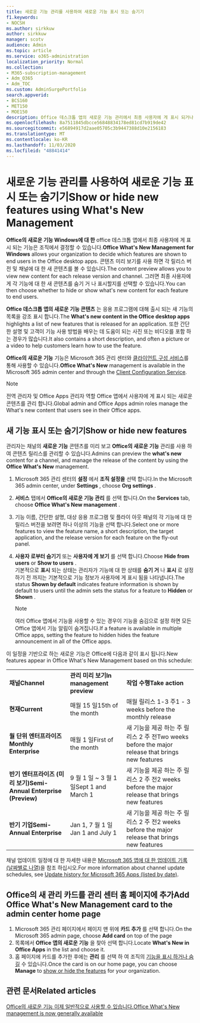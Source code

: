 ```yaml
---
title: 새로운 기능 관리를 사용하여 새로운 기능 표시 또는 숨기기
f1.keywords:
- NOCSH
ms.author: sirkkuw
author: sirkkuw
manager: scotv
audience: Admin
ms.topic: article
ms.service: o365-administration
localization_priority: Normal
ms.collection:
- M365-subscription-management
- Adm_O365
- Adm_TOC
ms.custom: AdminSurgePortfolio
search.appverid:
- BCS160
- MET150
- MOE150
description: Office 데스크톱 앱의 새로운 기능 관리에서 최종 사용자에 게 표시 되거나 숨겨진 기능의 새 콘텐츠를 결정 합니다.
ms.openlocfilehash: 8a7511845dbcce56848834178ed81cd7b919de42
ms.sourcegitcommit: e56894917d2aae05705c3b9447388d10e2156183
ms.translationtype: MT
ms.contentlocale: ko-KR
ms.lasthandoff: 11/03/2020
ms.locfileid: "48841414"
---
```

# <a name="show-or-hide-new-features-using-whats-new-management"></a><span data-ttu-id="0ef8e-103">새로운 기능 관리를 사용하여 새로운 기능 표시 또는 숨기기</span><span class="sxs-lookup"><span data-stu-id="0ef8e-103">Show or hide new features using What's New Management</span></span>

<span data-ttu-id="0ef8e-104">**Office의 새로운 기능 Windows에 대 한** office 데스크톱 앱에서 최종 사용자에 게 표시 되는 기능은 조직에서 결정할 수 있습니다.</span><span class="sxs-lookup"><span data-stu-id="0ef8e-104">**Office What's New Management for Windows** allows your organization to decide which features are shown to end users in the Office desktop apps.</span></span> <span data-ttu-id="0ef8e-105">콘텐츠 미리 보기를 사용 하면 각 릴리스 버전 및 채널에 대 한 새 콘텐츠를 볼 수 있습니다.</span><span class="sxs-lookup"><span data-stu-id="0ef8e-105">The content preview allows you to view new content for each release version and channel.</span></span> <span data-ttu-id="0ef8e-106">그러면 최종 사용자에 게 각 기능에 대 한 새 콘텐츠를 숨기 거 나 표시할지를 선택할 수 있습니다.</span><span class="sxs-lookup"><span data-stu-id="0ef8e-106">You can then choose whether to hide or show what's new content for each feature to end users.</span></span> 

<span data-ttu-id="0ef8e-107">**Office 데스크톱 앱의 새로운 기능 콘텐츠** 는 응용 프로그램에 대해 출시 되는 새 기능의 목록을 강조 표시 합니다.</span><span class="sxs-lookup"><span data-stu-id="0ef8e-107">The **What's new content in the Office desktop apps** highlights a list of new features that is released for an application.</span></span> <span data-ttu-id="0ef8e-108">또한 간단한 설명 및 고객이 기능 사용 방법을 배우는 데 도움이 되는 사진 또는 비디오를 포함 하는 경우가 많습니다.</span><span class="sxs-lookup"><span data-stu-id="0ef8e-108">It also contains a short description, and often a picture or a video to help customers learn how to use the feature.</span></span> 

<span data-ttu-id="0ef8e-109">**Office의 새로운 기능** 기능은 Microsoft 365 관리 센터와 [클라이언트 구성 서비스](https://config.office.com)를 통해 사용할 수 있습니다.</span><span class="sxs-lookup"><span data-stu-id="0ef8e-109">**Office What's New** management is available in the Microsoft 365 admin center and through the [Client Configuration Service](https://config.office.com).</span></span>

> [!NOTE]
> <span data-ttu-id="0ef8e-110">전역 관리자 및 Office Apps 관리자 역할 Office 앱에서 사용자에 게 표시 되는 새로운 콘텐츠를 관리 합니다.</span><span class="sxs-lookup"><span data-stu-id="0ef8e-110">Global admin and Office Apps admin roles manage the What's new content that users see in their Office apps.</span></span>

##  <a name="show-or-hide-new-features"></a><span data-ttu-id="0ef8e-111">새 기능 표시 또는 숨기기</span><span class="sxs-lookup"><span data-stu-id="0ef8e-111">Show or hide new features</span></span> 

<span data-ttu-id="0ef8e-112">관리자는 채널의 **새로운 기능** 콘텐츠를 미리 보고 **Office의 새로운 기능** 관리를 사용 하 여 콘텐츠 릴리스를 관리할 수 있습니다.</span><span class="sxs-lookup"><span data-stu-id="0ef8e-112">Admins can preview the **what's new** content for a channel, and manage the release of the content by using the **Office What's New** management.</span></span>

1. <span data-ttu-id="0ef8e-113">Microsoft 365 관리 센터의 **설정** 에서 **조직 설정을** 선택 합니다.</span><span class="sxs-lookup"><span data-stu-id="0ef8e-113">In the Microsoft 365 admin center, under **Settings** , choose **Org settings** .</span></span>
2. <span data-ttu-id="0ef8e-114">**서비스** 탭에서 **Office의 새로운 기능 관리** 를 선택 합니다.</span><span class="sxs-lookup"><span data-stu-id="0ef8e-114">On the **Services** tab, choose **Office What's New management** .</span></span>
3. <span data-ttu-id="0ef8e-115">기능 이름, 간단한 설명, 대상 응용 프로그램 및 플라이 아웃 패널의 각 기능에 대 한 릴리스 버전을 보려면 하나 이상의 기능을 선택 합니다.</span><span class="sxs-lookup"><span data-stu-id="0ef8e-115">Select one or more features to view the feature name, a short description, the target application, and the release version for each feature on the fly-out panel.</span></span>
4. <span data-ttu-id="0ef8e-116">**사용자 로부터 숨기기** 또는 **사용자에 게 보기** 를 선택 합니다.</span><span class="sxs-lookup"><span data-stu-id="0ef8e-116">Choose **Hide from users** or **Show to users** .</span></span>  
    <span data-ttu-id="0ef8e-117">기본적으로 **표시** 되는 상태는 관리자가 기능에 대 한 상태를 **숨기 거** 나 **표시** 로 설정 하기 전 까지는 기본적으로 기능 정보가 사용자에 게 표시 됨을 나타냅니다.</span><span class="sxs-lookup"><span data-stu-id="0ef8e-117">The status **Shown by default** indicates feature information is shown by default to users until the admin sets the status for a feature to **Hidden** or **Shown** .</span></span>  

    > [!NOTE]
    > <span data-ttu-id="0ef8e-118">여러 Office 앱에서 기능을 사용할 수 있는 경우이 기능을 숨김으로 설정 하면 모든 Office 앱에서 기능 알림이 숨겨집니다.</span><span class="sxs-lookup"><span data-stu-id="0ef8e-118">If a feature is available in multiple Office apps, setting the feature to hidden hides the feature announcement in all of the Office apps.</span></span>

<span data-ttu-id="0ef8e-119">이 일정을 기반으로 하는 새로운 기능은 Office에 다음과 같이 표시 됩니다.</span><span class="sxs-lookup"><span data-stu-id="0ef8e-119">New features appear in Office What's New Management based on this schedule:</span></span>

||||
|:-----|:-----|:-----|
|<span data-ttu-id="0ef8e-120">**채널**</span><span class="sxs-lookup"><span data-stu-id="0ef8e-120">**Channel**</span></span> <br/> |<span data-ttu-id="0ef8e-121">**관리 미리 보기**</span><span class="sxs-lookup"><span data-stu-id="0ef8e-121">**In management preview**</span></span> <br/> |<span data-ttu-id="0ef8e-122">**작업 수행**</span><span class="sxs-lookup"><span data-stu-id="0ef8e-122">**Take action**</span></span> <br/> |
|<span data-ttu-id="0ef8e-123">**현재**</span><span class="sxs-lookup"><span data-stu-id="0ef8e-123">**Current**</span></span> <br/> |<span data-ttu-id="0ef8e-124">매월 15 일</span><span class="sxs-lookup"><span data-stu-id="0ef8e-124">15th of the month</span></span>  <br/> |<span data-ttu-id="0ef8e-125">매월 릴리스 1-3 주</span><span class="sxs-lookup"><span data-stu-id="0ef8e-125">1 - 3 weeks before the monthly release</span></span> <br/> |
|<span data-ttu-id="0ef8e-126">**월 단위 엔터프라이즈**</span><span class="sxs-lookup"><span data-stu-id="0ef8e-126">**Monthly Enterprise**</span></span> <br/> |<span data-ttu-id="0ef8e-127">매월 1 일</span><span class="sxs-lookup"><span data-stu-id="0ef8e-127">First of the month</span></span>  <br/> |<span data-ttu-id="0ef8e-128">새 기능을 제공 하는 주 릴리스 2 주 전</span><span class="sxs-lookup"><span data-stu-id="0ef8e-128">Two weeks before the major release that brings new features</span></span> |
|<span data-ttu-id="0ef8e-129">**반기 엔터프라이즈 (미리 보기)**</span><span class="sxs-lookup"><span data-stu-id="0ef8e-129">**Semi-Annual Enterprise (Preview)**</span></span> <br/> |<span data-ttu-id="0ef8e-130">9 월 1 일 ~ 3 월 1 일</span><span class="sxs-lookup"><span data-stu-id="0ef8e-130">Sept 1 and March 1</span></span> <br/> | <span data-ttu-id="0ef8e-131">새 기능을 제공 하는 주 릴리스 2 주 전</span><span class="sxs-lookup"><span data-stu-id="0ef8e-131">2 weeks before the major release that brings new features</span></span>|
|<span data-ttu-id="0ef8e-132">**반기 기업**</span><span class="sxs-lookup"><span data-stu-id="0ef8e-132">**Semi-Annual Enterprise**</span></span> <br/> |<span data-ttu-id="0ef8e-133">Jan 1, 7 월 1 일</span><span class="sxs-lookup"><span data-stu-id="0ef8e-133">Jan 1 and July 1</span></span> <br/> | <span data-ttu-id="0ef8e-134">새 기능을 제공 하는 주 릴리스 2 주 전</span><span class="sxs-lookup"><span data-stu-id="0ef8e-134">2 weeks before the major release that brings new features</span></span><br/> |

<span data-ttu-id="0ef8e-135">채널 업데이트 일정에 대 한 자세한 내용은 [Microsoft 365 앱에 대 한 업데이트 기록 (날짜별로 나열)](https://docs.microsoft.com/officeupdates/update-history-microsoft365-apps-by-date)을 참조 하십시오.</span><span class="sxs-lookup"><span data-stu-id="0ef8e-135">For more information about channel update schedules, see [Update history for Microsoft 365 Apps (listed by date)](https://docs.microsoft.com/officeupdates/update-history-microsoft365-apps-by-date).</span></span>

## <a name="add-office-whats-new-management-card-to-the-admin-center-home-page"></a><span data-ttu-id="0ef8e-136">Office의 새 관리 카드를 관리 센터 홈 페이지에 추가</span><span class="sxs-lookup"><span data-stu-id="0ef8e-136">Add Office What's New Management card to the admin center home page</span></span>

1. <span data-ttu-id="0ef8e-137">Microsoft 365 관리 페이지에서 페이지 맨 위에 **카드 추가** 를 선택 합니다.</span><span class="sxs-lookup"><span data-stu-id="0ef8e-137">On the Microsoft 365 admin page, choose **Add card** on top of the page</span></span>
2. <span data-ttu-id="0ef8e-138">목록에서 **Office 앱의 새로운 기능** 을 찾아 선택 합니다.</span><span class="sxs-lookup"><span data-stu-id="0ef8e-138">Locate **What's New in Office Apps** in the list and choose it.</span></span>
3. <span data-ttu-id="0ef8e-139">홈 페이지에 카드를 추가한 후에는 **관리** 를 선택 하 여 조직의 [기능을 표시 하거나 숨길](#show-or-hide-new-features) 수 있습니다.</span><span class="sxs-lookup"><span data-stu-id="0ef8e-139">Once the card is on our home page, you can choose **Manage** to [show or hide the features](#show-or-hide-new-features) for your organization.</span></span> 


## <a name="related-articles"></a><span data-ttu-id="0ef8e-140">관련 문서</span><span class="sxs-lookup"><span data-stu-id="0ef8e-140">Related articles</span></span>

[<span data-ttu-id="0ef8e-141">Office의 새로운 기능 이제 일반적으로 사용할 수 있습니다.</span><span class="sxs-lookup"><span data-stu-id="0ef8e-141">Office What's New management is now generally available</span></span>](https://techcommunity.microsoft.com/t5/microsoft-365-blog/office-what-s-new-management-is-now-generally-available/ba-p/1179954)